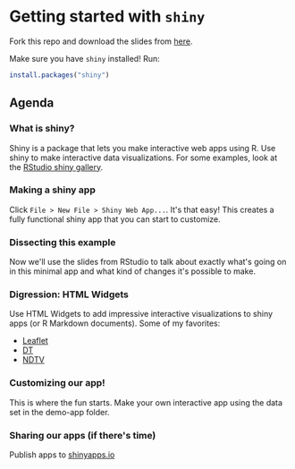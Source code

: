 # Getting started with `shiny`

Fork this repo and download the slides from [here](bit.ly/shiny-quickstart-1).

Make sure you have `shiny` installed! Run:
```r
install.packages("shiny")
```

## Agenda

### What is shiny?

Shiny is a package that lets you make interactive web apps using R. Use shiny
to make interactive data visualizations. For some examples, look at the 
[RStudio shiny gallery](https://shiny.rstudio.com/gallery/).

### Making a shiny app

Click `File > New File > Shiny Web App...`. It's that easy! This creates a fully
functional shiny app that you can start to customize.

### Dissecting this example

Now we'll use the slides from RStudio to talk about exactly what's going on in this
minimal app and what kind of changes it's possible to make.

### Digression: HTML Widgets

Use HTML Widgets to add impressive interactive visualizations to shiny apps (or
R Markdown documents). Some of my favorites:

- [Leaflet](https://rstudio.github.io/leaflet/)
- [DT](https://rstudio.github.io/DT/)
- [NDTV](http://statnet.csde.washington.edu/workshops/SUNBELT/current/ndtv/ndtv_workshop.html)


### Customizing our app!

This is where the fun starts. Make your own interactive app using the data set 
in the demo-app folder.

### Sharing our apps (if there's time)

Publish apps to [shinyapps.io](http://www.shinyapps.io)
